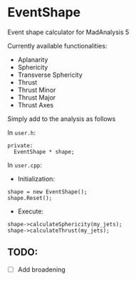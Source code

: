 # EventShape
Event shape calculator for MadAnalysis 5

Currently available functionalities:
  * Aplanarity
  * Sphericity
  * Transverse Sphericity
  * Thrust
  * Thrust Minor
  * Thrust Major
  * Thrust Axes

Simply add to the analysis as follows

In `user.h`:
```
private:
  EventShape * shape;
```

In `user.cpp`:
  * Initialization:
  ```
  shape = new EventShape();
  shape.Reset();
  ```
  
  * Execute:
  ```
  shape->calculateSphericity(my_jets);
  shape->calculateThrust(my_jets);
  ```
  
  ## TODO:
  - [ ] Add broadening
